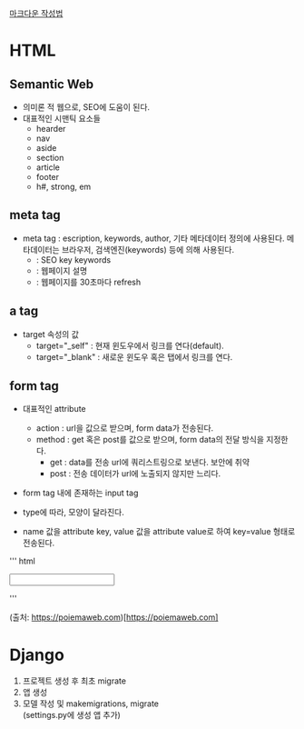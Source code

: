 [마크다운 작성법](https://post.naver.com/viewer/postView.nhn?volumeNo=24627214)

HTML
==========
Semantic Web
-----------
- 의미론 적 웹으로, SEO에 도움이 된다.
- 대표적인 시맨틱 요소들
    - hearder
    - nav
    - aside
    - section
    - article
    - footer
    - h#, strong, em  

meta tag
-----------
- meta tag : escription, keywords, author, 기타 메타데이터 정의에 사용된다.  메타데이터는 브라우저, 검색엔진(keywords) 등에 의해 사용된다.
    - <meta name="keywords" content="HTML, CSS, XML, XHTML, JavaScript"> : SEO key keywords
    - <meta name="description" content="Web tutorials on HTML and CSS"> : 웹페이지 설명
    - <meta http-equiv="refresh" content="30"> : 웹페이지를 30초마다 refresh

a tag
-----------
- target 속성의 값
    - target="\_self" : 현재 윈도우에서 링크를 연다(default).
    - target="\_blank" : 새로운 윈도우 혹은 탭에서 링크를 연다.

form tag
-------------
- 대표적인 attribute
    - action : url을 값으로 받으며, form data가 전송된다.
    - method : get 혹은 post를 값으로 받으며, form data의 전달 방식을 지정한다.
        * get : data를 전송 url에 쿼리스트링으로 보낸다. 보안에 취약
        * post : 전송 데이터가 url에 노출되지 않지만 느리다.

- form tag 내에 존재하는 input tag
- type에 따라, 모양이 달라진다.
- name 값을 attribute key, value 값을 attribute value로 하여 key=value 형태로 전송된다.

''' html
<form action="http://~" method="get">
    <input type="" name="" value="">
</form>
'''

(출처: https://poiemaweb.com)[https://poiemaweb.com]


Django
==========
1. 프로젝트 생성 후 최초 migrate
2. 앱 생성
3. 모델 작성 및 makemigrations, migrate  
(settings.py에 생성 앱 추가)
